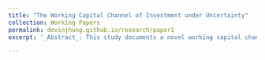```yaml
---
title: "The Working Capital Channel of Investment under Uncertainty"
collection: Working Papers
permalink: devinjhung.github.io/research/paper1
excerpt: '_Abstract_: This study documents a novel working capital channel of investment under uncertainty, wherein uncertainty affects investment not through adjustment costs or irreversibility but through working capital and cash flows. The uncertainty comes from a prevalent supply chain phenomenon known as the bullwhip effect, where demand volatility is amplified upstream along the supply chain from retailers to raw materials suppliers.'

---
```



